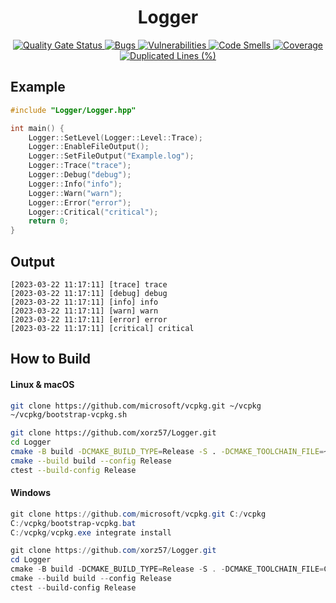 <h1 align="center">Logger</h1>

<div align="center">
    <a href="https://sonarcloud.io/summary/new_code?id=xorz57_Logger">
        <img src="https://sonarcloud.io/api/project_badges/measure?project=xorz57_Logger&metric=alert_status" alt="Quality Gate Status">
    </a>
    <a href="https://sonarcloud.io/summary/new_code?id=xorz57_Logger">
        <img src="https://sonarcloud.io/api/project_badges/measure?project=xorz57_Logger&metric=bugs" alt="Bugs">
    </a>
    <a href="https://sonarcloud.io/summary/new_code?id=xorz57_Logger">
        <img src="https://sonarcloud.io/api/project_badges/measure?project=xorz57_Logger&metric=vulnerabilities" alt="Vulnerabilities">
    </a>
    <a href="https://sonarcloud.io/summary/new_code?id=xorz57_Logger">
        <img src="https://sonarcloud.io/api/project_badges/measure?project=xorz57_Logger&metric=code_smells" alt="Code Smells">
    </a>
    <a href="https://sonarcloud.io/summary/new_code?id=xorz57_Logger">
        <img src="https://sonarcloud.io/api/project_badges/measure?project=xorz57_Logger&metric=coverage" alt="Coverage">
    </a>
    <a href="https://sonarcloud.io/summary/new_code?id=xorz57_Logger">
        <img src="https://sonarcloud.io/api/project_badges/measure?project=xorz57_Logger&metric=duplicated_lines_density" alt="Duplicated Lines (%)">
    </a>
</div>

## Example

```c++
#include "Logger/Logger.hpp"

int main() {
    Logger::SetLevel(Logger::Level::Trace);
    Logger::EnableFileOutput();
    Logger::SetFileOutput("Example.log");
    Logger::Trace("trace");
    Logger::Debug("debug");
    Logger::Info("info");
    Logger::Warn("warn");
    Logger::Error("error");
    Logger::Critical("critical");
    return 0;
}
```

## Output

```console
[2023-03-22 11:17:11] [trace] trace
[2023-03-22 11:17:11] [debug] debug
[2023-03-22 11:17:11] [info] info
[2023-03-22 11:17:11] [warn] warn
[2023-03-22 11:17:11] [error] error
[2023-03-22 11:17:11] [critical] critical
```

## How to Build

#### Linux & macOS

```bash
git clone https://github.com/microsoft/vcpkg.git ~/vcpkg
~/vcpkg/bootstrap-vcpkg.sh

git clone https://github.com/xorz57/Logger.git
cd Logger
cmake -B build -DCMAKE_BUILD_TYPE=Release -S . -DCMAKE_TOOLCHAIN_FILE=~/vcpkg/scripts/buildsystems/vcpkg.cmake
cmake --build build --config Release
ctest --build-config Release
```

#### Windows

```powershell
git clone https://github.com/microsoft/vcpkg.git C:/vcpkg
C:/vcpkg/bootstrap-vcpkg.bat
C:/vcpkg/vcpkg.exe integrate install

git clone https://github.com/xorz57/Logger.git
cd Logger
cmake -B build -DCMAKE_BUILD_TYPE=Release -S . -DCMAKE_TOOLCHAIN_FILE=C:/vcpkg/scripts/buildsystems/vcpkg.cmake
cmake --build build --config Release
ctest --build-config Release
```
